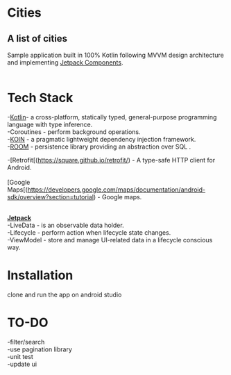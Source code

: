 # Cities
## A list of cities

Sample application built in 100% Kotlin following MVVM design architecture and implementing [Jetpack Components](https://developer.android.com/topic/libraries/architecture/).<br/><br/>


# Tech Stack<br/>
-[Kotlin](https://developer.android.com/kotlin?gclid=CjwKCAjw9r-DBhBxEiwA9qYUpWK_ANJvWx6zBkFk-4XeP5a0dCxwyFZv_EeeqAcUx1K_Mj3gGkpdxRoCW9IQAvD_BwE&gclsrc=aw.ds)- a cross-platform, statically typed, general-purpose programming language with type inference.<br/>
-Coroutines - perform background operations.<br/>
-[KOIN](https://insert-koin.io/) - a pragmatic lightweight dependency injection framework.<br/>
-[ROOM](https://developer.android.com/training/data-storage/room) - persistence library providing an abstraction over SQL .<br/>

-[Retrofit[(https://square.github.io/retrofit/) - A type-safe HTTP client for Android.<br/><br/>
[Google Maps[(https://developers.google.com/maps/documentation/android-sdk/overview?section=tutorial) - Google maps.<br/><br/>

[**Jetpack**](https://developer.android.com/jetpack)<br/>
-LiveData - is an observable data holder.<br/>
-Lifecycle - perform action when lifecycle state changes.<br/>
-ViewModel - store and manage UI-related data in a lifecycle conscious way.<br/>

# Installation<br/>

clone and run the app on android studio

# TO-DO<br/>
-filter/search<br/>
-use pagination library<br/>
-unit test<br/>
-update ui<br/>

